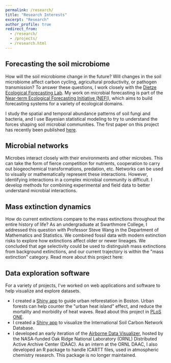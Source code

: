 ```yaml
---
permalink: /research/
title: "Research Interests"
excerpt: "Research"
author_profile: true
redirect_from: 
  - /research/
  - /projects/
  - /research.html
---
```


## Forecasting the soil microbiome
How will the soil microbiome change in the future? Will changes in the soil microbiome affect carbon cycling, agricultural productivity, or pathogen transmission?
To answer these questions, I work closely with the [Dietze Ecological Forecasting Lab](http://people.bu.edu/dietze/index.html). My work on microbial forecasting is part of the [Near-term Ecological Forecasting Initiative (NEFI)](http://people.bu.edu/dietze/index.html#nefi), which aims to build forecasting systems for a variety of ecological domains.

I study the spatial and temporal abundance patterns of soil fungi and bacteria, and I use Bayesian statistical modeling to try to understand the forces shaping soil microbial communities. The first paper on this project has recently been published [here](link).

## Microbial networks
Microbes interact closely with their environments and other microbes. This can take the form of fierce competition for nutrients, cooperation to carry out biogeochemical transformations, predation, etc. Networks can be used to visually or mathematically represent these interactions. However, identifying interactions in a complex microbial community is difficult. I develop methods for combining experimental and field data to better understand microbial interactions.

## Mass extinction dynamics 
How do current extinctions compare to the mass extinctions throughout the entire history of life? As an undergraduate at Swarthmore College, I addressed this question with Professor Steve Wang in the Department of Mathematics and Statistics. We combined fossil data with modern extinction risks to explore how extinctions affect older or newer lineages. We concluded that age selectivity could be used to distinguish mass extinctions from background extinctions, and our current trajectory is within the "mass extinction" category. Read more about this project here: 

## Data exploration software
For a variety of projects, I've worked on web applications and software to help visualize and explore datasets. 
* I created a [Shiny app](https://zoeywerbin.shinyapps.io/Boston_trees/) to guide urban reforestation in Boston. Urban forests can help counter the "urban heat island" effect, and reduce the mortality and morbidity of heat waves. Read about this project in [PLoS ONE](https://doi.org/10.1371/journal.pone.0224959).
* I created a [Shiny app](https://zoeywerbin.shinyapps.io/ISCN-explore/) to visualize the International Soil Carbon Network Database.
* I developed an early iteration of the [Airborne Data Visualizer](https://daac.ornl.gov/SERVICES/guides/Airborne_RShiny_App.html), hosted by the NASA-funded Oak Ridge National Laboratory (ORNL) Distributed Active Archive Center (DAAC). As an intern at the ORNL DAAC, I also developed an R package to handle ICARTT files, used in atmospheric chemistry research. This package is no longer maintained.
